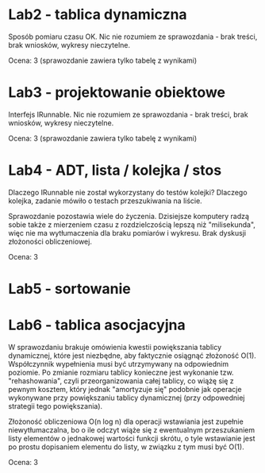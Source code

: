 # Lab2 - tablica dynamiczna

Sposób pomiaru czasu OK.
Nic nie rozumiem ze sprawozdania - brak treści, brak wniosków, wykresy nieczytelne.

Ocena: 3 (sprawozdanie zawiera tylko tabelę z wynikami)

# Lab3 - projektowanie obiektowe

Interfejs IRunnable.
Nic nie rozumiem ze sprawozdania - brak treści, brak wniosków, wykresy nieczytelne.

Ocena: 3 (sprawozdanie zawiera tylko tabelę z wynikami)

# Lab4 - ADT, lista / kolejka / stos

Dlaczego IRunnable nie został wykorzystany do testów kolejki?
Dlaczego kolejka, zadanie mówiło o testach przeszukiwania na liście.

Sprawozdanie pozostawia wiele do życzenia. Dzisiejsze komputery radzą sobie także
z mierzeniem czasu z rozdzielczością lepszą niż "milisekunda", więc nie ma wytłumaczenia
dla braku pomiarów i wykresu. Brak dyskusji złożoności obliczeniowej.

Ocena: 3

# Lab5 - sortowanie
# Lab6 - tablica asocjacyjna

W sprawozdaniu brakuje omówienia kwestii powiększania tablicy dynamicznej, które
jest niezbędne, aby faktycznie osiągnąć złożoność O(1). Współczynnik wypełnienia
musi być utrzymywany na odpowiednim poziomie. Po zmianie rozmiaru tablicy konieczne
jest wykonanie tzw. "rehashowania", czyli przeorganizowania całej tablicy, co wiążę
się z pewnym kosztem, który jednak "amortyzuje się" podobnie jak operacje wykonywane
przy powiększaniu tablicy dynamicznej (przy odpowedniej strategii tego powiększania).

Złożoność obliczeniowa O(n log n) dla operacji wstawiania jest zupełnie niewytłumaczalna,
bo o ile odczyt wiąże się z ewentualnym przeszukaniem listy elementów o jednakowej
wartości funkcji skrótu, o tyle wstawianie jest po prostu dopisaniem elementu do listy,
w związku z tym musi być O(1).

Ocena: 3
